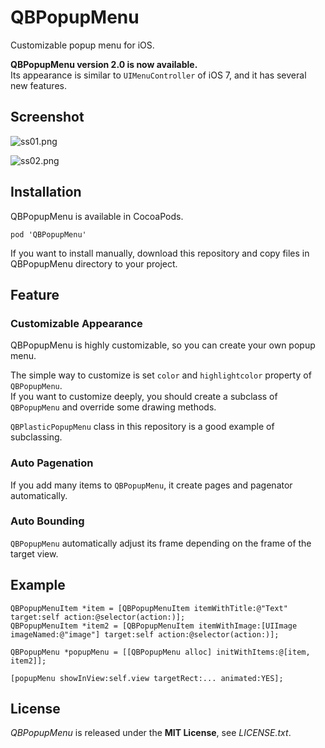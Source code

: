 # QBPopupMenu
Customizable popup menu for iOS.

**QBPopupMenu version 2.0 is now available.**  
Its appearance is similar to `UIMenuController` of iOS 7, and it has several new features.


## Screenshot
![ss01.png](http://adotout.sakura.ne.jp/github/QBPopupMenu/2.0/ss01.png)

![ss02.png](http://adotout.sakura.ne.jp/github/QBPopupMenu/2.0/ss02.png)


## Installation
QBPopupMenu is available in CocoaPods.

    pod 'QBPopupMenu'

If you want to install manually, download this repository and copy files in QBPopupMenu directory to your project.


## Feature
### Customizable Appearance
QBPopupMenu is highly customizable, so you can create your own popup menu.

The simple way to customize is set `color` and `highlightcolor` property of `QBPopupMenu`.  
If you want to customize deeply, you should create a subclass of `QBPopupMenu` and override some drawing methods.

`QBPlasticPopupMenu` class in this repository is a good example of subclassing.

### Auto Pagenation
If you add many items to `QBPopupMenu`, it create pages and pagenator automatically.

### Auto Bounding
`QBPopupMenu` automatically adjust its frame depending on the frame of the target view.


## Example
    QBPopupMenuItem *item = [QBPopupMenuItem itemWithTitle:@"Text" target:self action:@selector(action:)];
    QBPopupMenuItem *item2 = [QBPopupMenuItem itemWithImage:[UIImage imageNamed:@"image"] target:self action:@selector(action:)];
    
    QBPopupMenu *popupMenu = [[QBPopupMenu alloc] initWithItems:@[item, item2]];

    [popupMenu showInView:self.view targetRect:... animated:YES];


## License
*QBPopupMenu* is released under the **MIT License**, see *LICENSE.txt*.
